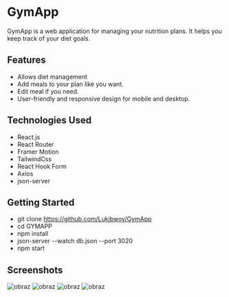 # GymApp

GymApp is a web application for managing your nutrition plans. It helps you keep track of your diet goals.

## Features

- Allows diet management
- Add meals to your plan like you want.
- Edit meal if you need.
- User-friendly and responsive design for mobile and desktop.

## Technologies Used

- React.js
- React Router
- Framer Motion
- TailwindCss
- React Hook Form
- Axios
- json-server


## Getting Started

- git clone https://github.com/Lukibwoy/GymApp
- cd GYMAPP
- npm install
- json-server --watch db.json --port 3020
- npm start

## Screenshots

![obraz](https://github.com/Lukibwoy/GymApp/assets/86016888/98d07c03-bacb-4a62-a129-3116428e91c0)
![obraz](https://github.com/Lukibwoy/GymApp/assets/86016888/44ed50da-f1c7-4e8d-8a71-bb4a4e9b1f01)
![obraz](https://github.com/Lukibwoy/GymApp/assets/86016888/cb9de33d-9826-4df9-addb-cd88b0f3ac0f)
![obraz](https://github.com/Lukibwoy/GymApp/assets/86016888/795000d3-2406-4768-b394-ea96af34c032)


